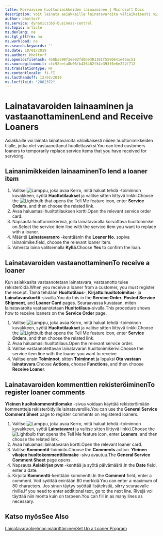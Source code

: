 ```yaml
---
title: Korvaavien huoltonimikkeiden lainaaminen | Microsoft Docs
description: Voit lainata asiakkaille lainatavaroita väliaikaisesti niiden huoltonimikkeiden tilalle, jotka olet vastaanottanut huollettavaksi.
author: bholtorf
ms.service: dynamics365-business-central
ms.topic: article
ms.devlang: na
ms.tgt_pltfrm: na
ms.workload: na
ms.search.keywords: ''
ms.date: 10/01/2019
ms.author: bholtorf
ms.openlocfilehash: 4b8ba590f2ee02fd0b9381381f5590641e46ac51
ms.sourcegitcommit: cfc92eefa8b06fb426482f54e393f0e6e222f712
ms.translationtype: HT
ms.contentlocale: fi-FI
ms.lasthandoff: 12/03/2019
ms.locfileid: "2882372"
---
```

# <a name="lend-and-receive-loaners"></a><span data-ttu-id="6fe3e-103">Lainatavaroiden lainaaminen ja vastaanottaminen</span><span class="sxs-lookup"><span data-stu-id="6fe3e-103">Lend and Receive Loaners</span></span>
<span data-ttu-id="6fe3e-104">Asiakkaille voi lainata lainatavaroita väliaikaisesti niiden huoltonimikkeiden tilalle, jotka olet vastaanottanut huollettavaksi.</span><span class="sxs-lookup"><span data-stu-id="6fe3e-104">You can lend customers loaners to temporarily replace service items that you have received for servicing.</span></span>  
  
## <a name="to-lend-a-loaner-item"></a><span data-ttu-id="6fe3e-105">Lainanimikkeiden lainaaminen</span><span class="sxs-lookup"><span data-stu-id="6fe3e-105">To lend a loaner item</span></span>    
1. <span data-ttu-id="6fe3e-106">Valitse ![Lamppu, joka avaa Kerro, mitä haluat tehdä -toiminnon](media/ui-search/search_small.png "Kerro, mitä haluat tehdä") kuvakkeen, syötä **Huoltotilaukset** ja valitse sitten liittyvä linkki.</span><span class="sxs-lookup"><span data-stu-id="6fe3e-106">Choose the ![Lightbulb that opens the Tell Me feature](media/ui-search/search_small.png "Tell me what you want to do") icon, enter **Service Orders**, and then choose the related link.</span></span>  
2. <span data-ttu-id="6fe3e-107">Avaa haluamasi huoltotilauksen kortti.</span><span class="sxs-lookup"><span data-stu-id="6fe3e-107">Open the relevant service order card.</span></span>  
3. <span data-ttu-id="6fe3e-108">Napsauta huoltonimikeriviä, jolla lainatavaralla korvattava huoltonimike on.</span><span class="sxs-lookup"><span data-stu-id="6fe3e-108">Select the service item line with the service item you want to replace with a loaner.</span></span>  
4. <span data-ttu-id="6fe3e-109">Määritä **Lainatavaranro** -kenttään</span><span class="sxs-lookup"><span data-stu-id="6fe3e-109">In the **Loaner No.**</span></span> <span data-ttu-id="6fe3e-110">sopiva lainanimike.</span><span class="sxs-lookup"><span data-stu-id="6fe3e-110">field, choose the relevant loaner item.</span></span>  
5. <span data-ttu-id="6fe3e-111">Vahvista laina valitsemalla **Kyllä**.</span><span class="sxs-lookup"><span data-stu-id="6fe3e-111">Choose **Yes** to confirm the loan.</span></span>  

## <a name="to-receive-a-loaner"></a><span data-ttu-id="6fe3e-112">Lainatavaroiden vastaanottaminen</span><span class="sxs-lookup"><span data-stu-id="6fe3e-112">To receive a loaner</span></span>  
<span data-ttu-id="6fe3e-113">Kun asiakkaalta vastaanotetaan lainatavara, vastaanotto tulee rekisteröidä.</span><span class="sxs-lookup"><span data-stu-id="6fe3e-113">When you receive a loaner from a customer, you must register the receipt.</span></span> <span data-ttu-id="6fe3e-114">Tämä tehdään **Huoltotilaus**-, **Kirjattu huoltotoimitus**- ja **Lainatavarakortti**-sivuilla.</span><span class="sxs-lookup"><span data-stu-id="6fe3e-114">You do this in the **Service Order**, **Posted Service Shipment**, and **Loaner Card** pages.</span></span> <span data-ttu-id="6fe3e-115">Seuraavassa kuvataan, miten lainatavaroita vastaanotetaan **Huoltotilaus**-sivulla.</span><span class="sxs-lookup"><span data-stu-id="6fe3e-115">This procedure shows how to receive loaners on the **Service Order** page.</span></span>  
  
1. <span data-ttu-id="6fe3e-116">Valitse ![Lamppu, joka avaa Kerro, mitä haluat tehdä -toiminnon](media/ui-search/search_small.png "Kerro, mitä haluat tehdä") kuvakkeen, syötä **Huoltotilaukset** ja valitse sitten liittyvä linkki.</span><span class="sxs-lookup"><span data-stu-id="6fe3e-116">Choose the ![Lightbulb that opens the Tell Me feature](media/ui-search/search_small.png "Tell me what you want to do") icon, enter **Service Orders**, and then choose the related link.</span></span>  
2. <span data-ttu-id="6fe3e-117">Avaa haluamasi huoltotilaus.</span><span class="sxs-lookup"><span data-stu-id="6fe3e-117">Open the relevant service order.</span></span>  
3. <span data-ttu-id="6fe3e-118">Valitse vastaanotettavan lainatavaran huoltonimikerivi.</span><span class="sxs-lookup"><span data-stu-id="6fe3e-118">Choose the service item line with the loaner you want to receive.</span></span>  
4. <span data-ttu-id="6fe3e-119">Valitse ensin **Toiminnot**, sitten **Toiminnot** ja lopuksi **Ota vastaan lainatavara**.</span><span class="sxs-lookup"><span data-stu-id="6fe3e-119">Choose **Actions**, choose **Functions**, and then choose **Receive Loaner**.</span></span>  

## <a name="to-register-loaner-comments"></a><span data-ttu-id="6fe3e-120">Lainatavaroiden kommenttien rekisteröiminen</span><span class="sxs-lookup"><span data-stu-id="6fe3e-120">To register loaner comments</span></span>  
<span data-ttu-id="6fe3e-121">**Yleinen huoltokommenttilomake** -sivua voidaan käyttää rekisteröimään kommentteja rekisteröidyille lainatavaroille.</span><span class="sxs-lookup"><span data-stu-id="6fe3e-121">You can use the **General Service Comment Sheet** page to register comments on registered loaners.</span></span>  
  
1. <span data-ttu-id="6fe3e-122">Valitse ![Lamppu, joka avaa Kerro, mitä haluat tehdä -toiminnon](media/ui-search/search_small.png "Kerro, mitä haluat tehdä") kuvakkeen, syötä **Lainatavarat** ja valitse sitten liittyvä linkki.</span><span class="sxs-lookup"><span data-stu-id="6fe3e-122">Choose the ![Lightbulb that opens the Tell Me feature](media/ui-search/search_small.png "Tell me what you want to do") icon, enter **Loaners**, and then choose the related link.</span></span>  
2. <span data-ttu-id="6fe3e-123">Avaa haluamasi lainatavaran kortti.</span><span class="sxs-lookup"><span data-stu-id="6fe3e-123">Open the relevant loaner card.</span></span>  
3. <span data-ttu-id="6fe3e-124">Valitse **Kommentit**-toiminto.</span><span class="sxs-lookup"><span data-stu-id="6fe3e-124">Choose the **Comments** action.</span></span> <span data-ttu-id="6fe3e-125">**Yleinen vikojen huoltokommenttilomake** -sivu avautuu.</span><span class="sxs-lookup"><span data-stu-id="6fe3e-125">The **General Service Comment Sheet** page opens.</span></span>  
4. <span data-ttu-id="6fe3e-126">Napsauta **Asiakirjan pvm** -kenttää ja syötä päivämäärä.</span><span class="sxs-lookup"><span data-stu-id="6fe3e-126">In the **Date** field, enter a date.</span></span>  
5. <span data-ttu-id="6fe3e-127">Kirjoita **Kommentti**-kenttään kommentti.</span><span class="sxs-lookup"><span data-stu-id="6fe3e-127">In the **Comment** field, enter a comment.</span></span> <span data-ttu-id="6fe3e-128">Voit syöttää enintään 80 merkkiä.</span><span class="sxs-lookup"><span data-stu-id="6fe3e-128">You can enter a maximum of 80 characters.</span></span> <span data-ttu-id="6fe3e-129">Jos sinun täytyy syöttää lisätekstiä, siirry seuraavalle riville.</span><span class="sxs-lookup"><span data-stu-id="6fe3e-129">If you need to enter additional text, go to the next line.</span></span> <span data-ttu-id="6fe3e-130">Rivejä voi täyttää niin monta kuin on tarpeen.</span><span class="sxs-lookup"><span data-stu-id="6fe3e-130">You can fill in as many lines as necessary.</span></span>  
  
## <a name="see-also"></a><span data-ttu-id="6fe3e-131">Katso myös</span><span class="sxs-lookup"><span data-stu-id="6fe3e-131">See Also</span></span>  
[<span data-ttu-id="6fe3e-132">Lainatavaraohjelman määrittäminen</span><span class="sxs-lookup"><span data-stu-id="6fe3e-132">Set Up a Loaner Program</span></span>](service-how-setup-loaner-program.md)   
